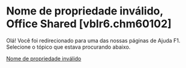 
# Nome de propriedade inválido, Office Shared [vblr6.chm60102]

Olá! Você foi redirecionado para uma das nossas páginas de Ajuda F1. Selecione o tópico que estava procurando abaixo.

[Nome de propriedade inválido](http://msdn.microsoft.com/library/622da783-8edb-f9c6-307a-4e208e6fa5eb%28Office.15%29.aspx)
